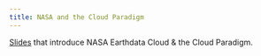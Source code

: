 ```yaml
---
title: NASA and the Cloud Paradigm
---
```


[Slides](https://docs.google.com/presentation/d/1Z0qbFldd5thlz7hJotpFOtSHN51x08sX35zkrTkXmWo/edit?usp=sharing) that introduce NASA Earthdata Cloud & the Cloud Paradigm.